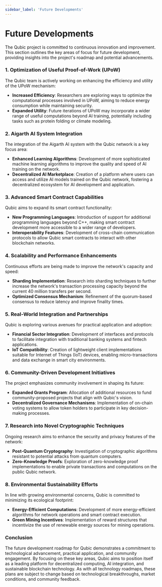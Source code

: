 ```yaml
---
sidebar_label: 'Future Developments'
---
```


# Future Developments

The Qubic project is committed to continuous innovation and improvement. This section outlines the key areas of focus for future development, providing insights into the project's roadmap and potential advancements.

### 1. Optimization of Useful Proof-of-Work (UPoW)

The Qubic team is actively working on enhancing the efficiency and utility of the UPoW mechanism:

- **Increased Efficiency**: Researchers are exploring ways to optimize the computational processes involved in UPoW, aiming to reduce energy consumption while maintaining security.
- **Expanded Utility**: Future iterations of UPoW may incorporate a wider range of useful computations beyond AI training, potentially including tasks such as protein folding or climate modeling.

### 2. Aigarth AI System Integration

The integration of the Aigarth AI system with the Qubic network is a key focus area:

- **Enhanced Learning Algorithms**: Development of more sophisticated machine learning algorithms to improve the quality and speed of AI training on the network.
- **Decentralized AI Marketplace**: Creation of a platform where users can access and utilize AI models trained on the Qubic network, fostering a decentralized ecosystem for AI development and application.

### 3. Advanced Smart Contract Capabilities

Qubic aims to expand its smart contract functionality:

- **New Programming Languages**: Introduction of support for additional programming languages beyond C++, making smart contract development more accessible to a wider range of developers.
- **Interoperability Features**: Development of cross-chain communication protocols to allow Qubic smart contracts to interact with other blockchain networks.

### 4. Scalability and Performance Enhancements

Continuous efforts are being made to improve the network's capacity and speed:

- **Sharding Implementation**: Research into sharding techniques to further increase the network's transaction processing capacity beyond the current 40 million transfers per second.
- **Optimized Consensus Mechanism**: Refinement of the quorum-based consensus to reduce latency and improve finality times.

### 5. Real-World Integration and Partnerships

Qubic is exploring various avenues for practical application and adoption:

- **Financial Sector Integration**: Development of interfaces and protocols to facilitate integration with traditional banking systems and fintech applications.
- **IoT Compatibility**: Creation of lightweight client implementations suitable for Internet of Things (IoT) devices, enabling micro-transactions and data exchange in smart city environments.

### 6. Community-Driven Development Initiatives

The project emphasizes community involvement in shaping its future:

- **Expanded Grants Program**: Allocation of additional resources to fund community-proposed projects that align with Qubic's vision.
- **Decentralized Governance Mechanisms**: Implementation of on-chain voting systems to allow token holders to participate in key decision-making processes.

### 7. Research into Novel Cryptographic Techniques

Ongoing research aims to enhance the security and privacy features of the network:

- **Post-Quantum Cryptography**: Investigation of cryptographic algorithms resistant to potential attacks from quantum computers.
- **Zero-Knowledge Proofs**: Exploration of zero-knowledge proof implementations to enable private transactions and computations on the public Qubic network.

### 8. Environmental Sustainability Efforts

In line with growing environmental concerns, Qubic is committed to minimizing its ecological footprint:

- **Energy-Efficient Computations**: Development of more energy-efficient algorithms for network operations and smart contract execution.
- **Green Mining Incentives**: Implementation of reward structures that incentivize the use of renewable energy sources for mining operations.

### Conclusion

The future development roadmap for Qubic demonstrates a commitment to technological advancement, practical application, and community engagement. By focusing on these key areas, Qubic aims to position itself as a leading platform for decentralized computing, AI integration, and sustainable blockchain technology. As with all technology roadmaps, these plans are subject to change based on technological breakthroughs, market conditions, and community feedback.